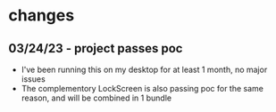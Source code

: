 # changes

## 03/24/23 - project passes poc
* I've been running this on my desktop for at least 1 month, no major issues
* The complementory LockScreen is also passing poc for the same reason, and will be combined in 1 bundle

